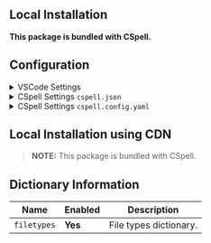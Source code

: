 ## Local Installation

**This package is bundled with CSpell.**

## Configuration

<details>
<summary>VSCode Settings</summary>

Add the following to your VSCode settings:

**`.vscode/settings.json`**

```jsonc
{
  "cSpell.dictionaries": ["filetypes"],
}
```

</details>

<details>
<summary>CSpell Settings <code>cspell.json</code></summary>

**`cspell.json`**

```jsonc
{
  "dictionaries": ["filetypes"],
}
```

</details>

<details>
<summary>CSpell Settings <code>cspell.config.yaml</code></summary>

**`cspell.config.yaml`**

```yaml
dictionaries:
  - filetypes
```

</details>

## Local Installation using CDN

> **NOTE:** This package is bundled with CSpell.

## Dictionary Information

| Name        | Enabled | Description            |
| ----------- | ------- | ---------------------- |
| `filetypes` | **Yes** | File types dictionary. |
